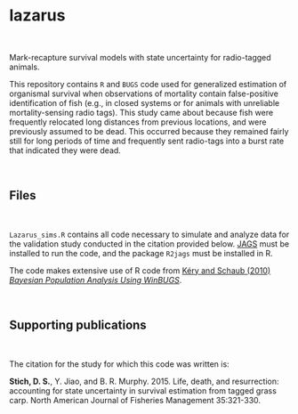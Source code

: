 # lazarus

<br>
 
Mark-recapture survival models with state uncertainty for radio-tagged animals.

This repository contains `R` and `BUGS` code used for generalized estimation of organismal survival when observations of mortality contain false-positive identification of fish (e.g., in closed systems or for animals with unreliable mortality-sensing radio tags). This study came about because fish were frequently relocated long distances from previous locations, and were previously assumed to be dead. This occurred because they remained fairly still for long periods of time and frequently sent radio-tags into a burst rate that indicated they were dead.

<br>
 
## Files

<br>
 
`Lazarus_sims.R` contains all code necessary to simulate and analyze data for the validation study conducted in the citation provided below. [JAGS](http://sourceforge.net/projects/mcmc-jags/files/l) must be installed to run the code, and the package `R2jags` must be installed in R.

The code makes extensive use of R code from [Kéry and Schaub (2010) _Bayesian Population Analysis Using WinBUGS_](http:/www.vogelwarte.ch/de/projekte/publikationen/bpa/).

<br>
 
## Supporting publications

<br>
 
The citation for the study for which this code was written is:

**Stich, D. S.**, Y. Jiao, and B. R. Murphy. 2015. Life, death, and resurrection: accounting for state uncertainty in survival estimation from tagged grass carp. North American Journal of Fisheries Management 35:321-330.
